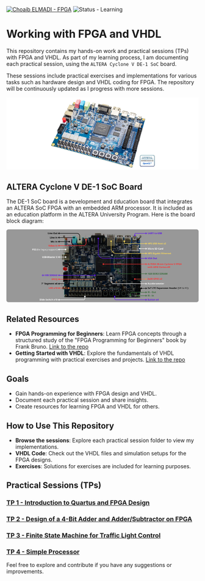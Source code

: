 [![Choaib ELMADI - FPGA](https://img.shields.io/badge/Choaib_ELMADI-FPGA-8800dd)](https://elmadichoaib.vercel.app) ![Status - Learning](https://img.shields.io/badge/Status-Learning-2bd729)

# Working with FPGA and VHDL

This repository contains my hands-on work and practical sessions (TPs) with FPGA and VHDL. As part of my learning process, I am documenting each practical session, using the `ALTERA Cyclone V DE-1 SoC` board.

These sessions include practical exercises and implementations for various tasks such as hardware design and VHDL coding for FPGA. The repository will be continuously updated as I progress with more sessions.

<div align="center">

![ALTERA Cyclone V DE-1 SoC Board](./Images/altera-cyclone-v-de-1-soc-board.png)

</div>

## ALTERA Cyclone V DE-1 SoC Board

The DE-1 SoC board is a `D`evelopment and `E`ducation board that integrates an ALTERA SoC FPGA with an embedded ARM processor. It is included as an education platform in the ALTERA University Program. Here is the board block diagram:

<div align="center">

![ALTERA Cyclone V DE-1 SoC Board](./Images/de1-soc-diagram.png)

</div>

## Related Resources

- **FPGA Programming for Beginners**: Learn FPGA concepts through a structured study of the "FPGA Programming for Beginners" book by Frank Bruno. [Link to the repo](https://github.com/Choaib-ELMADI/fpga-programming-for-beginners)
- **Getting Started with VHDL**: Explore the fundamentals of VHDL programming with practical exercises and projects. [Link to the repo](https://github.com/Choaib-ELMADI/getting-started-with-vhdl)

## Goals

- Gain hands-on experience with FPGA design and VHDL.
- Document each practical session and share insights.
- Create resources for learning FPGA and VHDL for others.

## How to Use This Repository

- **Browse the sessions**: Explore each practical session folder to view my implementations.
- **VHDL Code**: Check out the VHDL files and simulation setups for the FPGA designs.
- **Exercises**: Solutions for exercises are included for learning purposes.

## Practical Sessions (TPs)

### [TP 1 - Introduction to Quartus and FPGA Design](./TP1/)

### [TP 2 - Design of a 4-Bit Adder and Adder/Subtractor on FPGA](./TP2/)

### [TP 3 - Finite State Machine for Traffic Light Control](./TP3/)

### [TP 4 - Simple Processor](./TP4/)

Feel free to explore and contribute if you have any suggestions or improvements.
